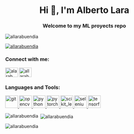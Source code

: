 <h1 align="center">Hi 👋, I'm Alberto Lara</h1>
<h3 align="center">Welcome to my ML proyects repo</h3>

<p align="left"> <img src="https://komarev.com/ghpvc/?username=allarabuendia&label=Profile%20views&color=2089ac&style=plastic" alt="allarabuendia" /> </p>

<p align="left"> <a href="https://github.com/ryo-ma/github-profile-trophy"><img src="https://github-profile-trophy.vercel.app/?username=allarabuendia" alt="allarabuendia" /></a> </p>

<h3 align="left">Connect with me:</h3>
<p align="left">
<a href="https://linkedin.com/in/alarab" target="blank"><img align="center" src="https://raw.githubusercontent.com/rahuldkjain/github-profile-readme-generator/neutral-icons/src/images/icons/Social/linked-in-alt.svg" alt="alarab" height="30" width="40" /></a>
<a href="https://kaggle.com/allarab" target="blank"><img align="center" src="https://raw.githubusercontent.com/rahuldkjain/github-profile-readme-generator/neutral-icons/src/images/icons/Social/kaggle.svg" alt="allarab" height="30" width="40" /></a>
</p>

<h3 align="left">Languages and Tools:</h3>
<p align="left"> <a href="https://git-scm.com/" target="_blank"> <img src="https://www.vectorlogo.zone/logos/git-scm/git-scm-icon.svg" alt="git" width="40" height="40"/> </a> <a href="https://opencv.org/" target="_blank"> <img src="https://www.vectorlogo.zone/logos/opencv/opencv-icon.svg" alt="opencv" width="40" height="40"/> </a> <a href="https://www.python.org" target="_blank"> <img src="https://raw.githubusercontent.com/devicons/devicon/master/icons/python/python-original.svg" alt="python" width="40" height="40"/> </a> <a href="https://pytorch.org/" target="_blank"> <img src="https://www.vectorlogo.zone/logos/pytorch/pytorch-icon.svg" alt="pytorch" width="40" height="40"/> </a> <a href="https://scikit-learn.org/" target="_blank"> <img src="https://upload.wikimedia.org/wikipedia/commons/0/05/Scikit_learn_logo_small.svg" alt="scikit_learn" width="40" height="40"/> </a> <a href="https://www.selenium.dev" target="_blank"> <img src="https://raw.githubusercontent.com/detain/svg-logos/780f25886640cef088af994181646db2f6b1a3f8/svg/selenium-logo.svg" alt="selenium" width="40" height="40"/> </a> <a href="https://www.tensorflow.org" target="_blank"> <img src="https://www.vectorlogo.zone/logos/tensorflow/tensorflow-icon.svg" alt="tensorflow" width="40" height="40"/> </a> </p>

<p><img align="left" src="https://github-readme-stats.vercel.app/api/top-langs?username=allarabuendia&show_icons=true&theme=dark&locale=en&layout=compact" alt="allarabuendia" /></p>

<p>&nbsp;<img align="center" src="https://github-readme-stats.vercel.app/api?username=allarabuendia&show_icons=true&theme=dark&locale=en" alt="allarabuendia" /></p>

<p><img align="center" src="https://github-readme-streak-stats.herokuapp.com/?user=allarabuendia&theme=dark" alt="allarabuendia" /></p>
